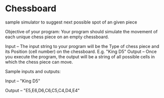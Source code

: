 # Chessboard
sample simulator to suggest next possible spot of an given piece

Objective of your program:
Your program should simulate the movement of each unique chess piece on	an empty chessboard.

Input – The input	string to your program will	be the Type of chess piece and its Position (cell number) on the chessboard.	E.g. "King D5"
Output – Once	you	execute	the	program, the output	will be	a string of	all possible cells in which	the chess piece can	move.

Sample	inputs	and	outputs:

Input	– "King	D5"

Output	– "E5,E6,D6,C6,C5,C4,D4,E4"
